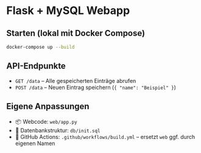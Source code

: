 # Flask + MySQL Webapp

## Starten (lokal mit Docker Compose)
```bash
docker-compose up --build
```

## API-Endpunkte

- `GET /data` – Alle gespeicherten Einträge abrufen
- `POST /data` – Neuen Eintrag speichern (`{ "name": "Beispiel" }`)

## Eigene Anpassungen

- 📦 Webcode: `web/app.py`
- 🐬 Datenbankstruktur: `db/init.sql`
- 🐙 GitHub Actions: `.github/workflows/build.yml` – ersetzt `web` ggf. durch eigenen Namen